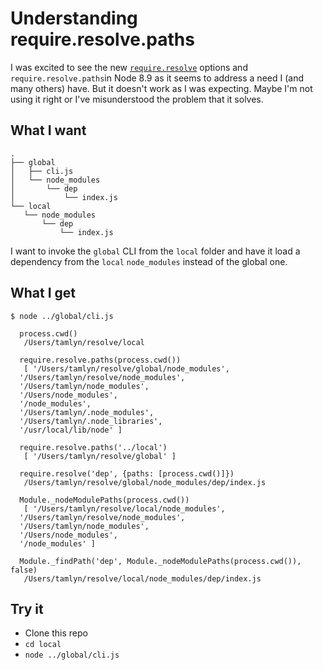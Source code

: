# Understanding require.resolve.paths

I was excited to see the new [`require.resolve`](https://nodejs.org/docs/latest-v8.x/api/modules.html#modules_require_resolve_request_options) 
options and `require.resolve.paths`in Node 8.9 as it seems to address a need I (and many others) have. But it doesn't 
work as I was expecting. Maybe I'm not using it right or I've misunderstood the problem that it solves.

## What I want

```
.
├── global
│   ├── cli.js
│   └── node_modules
│       └── dep
│           └── index.js
└── local
   └── node_modules
       └── dep
           └── index.js
```

I want to invoke the `global` CLI from the `local` folder and have it load a dependency from the `local` `node_modules` 
instead of the global one.

## What I get

```
$ node ../global/cli.js

  process.cwd()
   /Users/tamlyn/resolve/local

  require.resolve.paths(process.cwd())
   [ '/Users/tamlyn/resolve/global/node_modules',
  '/Users/tamlyn/resolve/node_modules',
  '/Users/tamlyn/node_modules',
  '/Users/node_modules',
  '/node_modules',
  '/Users/tamlyn/.node_modules',
  '/Users/tamlyn/.node_libraries',
  '/usr/local/lib/node' ]

  require.resolve.paths('../local')
   [ '/Users/tamlyn/resolve/global' ]

  require.resolve('dep', {paths: [process.cwd()]})
   /Users/tamlyn/resolve/global/node_modules/dep/index.js

  Module._nodeModulePaths(process.cwd())
   [ '/Users/tamlyn/resolve/local/node_modules',
  '/Users/tamlyn/resolve/node_modules',
  '/Users/tamlyn/node_modules',
  '/Users/node_modules',
  '/node_modules' ]

  Module._findPath('dep', Module._nodeModulePaths(process.cwd()), false)
   /Users/tamlyn/resolve/local/node_modules/dep/index.js
```

## Try it

- Clone this repo
- `cd local`
- `node ../global/cli.js`